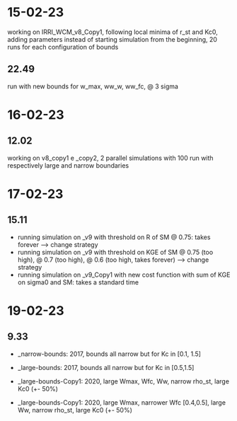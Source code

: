 # 15-02-23
working on IRRI_WCM_v8_Copy1, following local minima of r_st and Kc0, adding parameters instead of starting simulation from the beginning, 20 runs for each configuration of bounds

## 22.49
run with new bounds for w_max, ww_w, ww_fc, @ 3 sigma

# 16-02-23
## 12.02
working on v8\_copy1 e \_copy2, 2 parallel simulations with 100 run with respectively large and narrow boundaries

# 17-02-23
## 15.11
- running simulation on \_v9 with threshold on R of SM @ 0.75: takes forever --> change strategy
- running simulation on \_v9 with threshold on KGE of SM @ 0.75 (too high), @ 0.7 (too high), @ 0.6 (too high, takes forever) --> change strategy
- running simulation on \_v9_Copy1 with new cost function with sum of KGE on sigma0 and SM: takes a standard time

# 19-02-23
## 9.33
- \_narrow-bounds: 2017, bounds all narrow but for Kc in [0.1, 1.5]
- \_large-bounds: 2017, bounds all narrow but for Kc in [0.5,1.5]
- \_large-bounds-Copy1: 2020, large Wmax, Wfc, Ww, narrow rho_st, large Kc0 (+- 50%)

- \_large-bounds-Copy1: 2020, large Wmax, narrower Wfc [0.4,0.5], large Ww, narrow rho_st, large Kc0 (+- 50%)